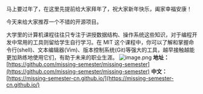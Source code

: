 马上要过年了，在这里先提前给大家拜年了，祝大家新年快乐，阖家幸福安康！

今天来给大家推荐一个不错的开源项目。

大学里的计算机课程往往只专注于讲授数据结构、操作系统这些知识，对于编程开发中常用的工具则留给学生自行学习。在 MIT 这个课程中，你可以了解和掌握命令行(shell)、文本编辑器(Vim)、版本控制系统(Git)等强大的工具，越早接触越能更加熟练地使用它们，有助于未来的职业生涯。
![image.png](https://cdn.nlark.com/yuque/0/2023/png/126032/1674115093357-fda34bf4-db5d-49ec-a036-3f0e7d0005ad.png#averageHue=%23f1f0ee&clientId=u88a95011-2e3d-4&from=paste&height=946&id=ue11601ab&originHeight=946&originWidth=945&originalType=binary&ratio=1&rotation=0&showTitle=false&size=153584&status=done&style=none&taskId=u3cca1087-b3e7-4ae1-85db-9528ecf0f06&title=&width=945)
**地址：**[https://github.com/missing-semester/missing-semester](https://github.com/missing-semester/missing-semester)
**中文：**[https://missing-semester-cn.github.io/](https://missing-semester-cn.github.io/)
